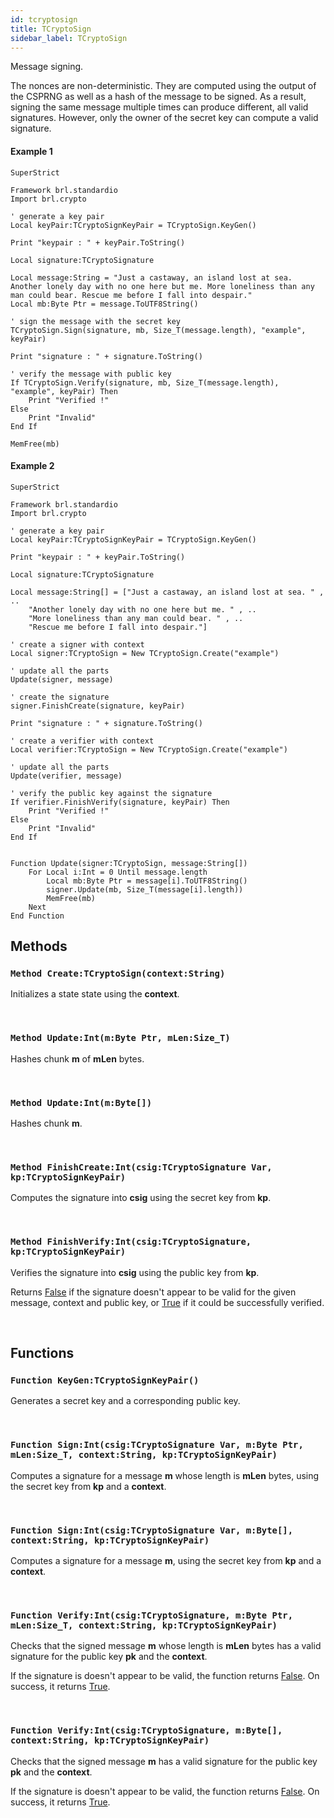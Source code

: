 ```yaml
---
id: tcryptosign
title: TCryptoSign
sidebar_label: TCryptoSign
---
```


Message signing.


The nonces are non-deterministic. They are computed using the output of the CSPRNG as well as a hash of the
message to be signed. As a result, signing the same message multiple times can produce different, all valid signatures.
However, only the owner of the secret key can compute a valid signature.


#### Example 1
```blitzmax
SuperStrict

Framework brl.standardio
Import brl.crypto

' generate a key pair
Local keyPair:TCryptoSignKeyPair = TCryptoSign.KeyGen()

Print "keypair : " + keyPair.ToString()

Local signature:TCryptoSignature

Local message:String = "Just a castaway, an island lost at sea. Another lonely day with no one here but me. More loneliness than any man could bear. Rescue me before I fall into despair."
Local mb:Byte Ptr = message.ToUTF8String()

' sign the message with the secret key
TCryptoSign.Sign(signature, mb, Size_T(message.length), "example", keyPair)

Print "signature : " + signature.ToString()

' verify the message with public key
If TCryptoSign.Verify(signature, mb, Size_T(message.length), "example", keyPair) Then
	Print "Verified !"
Else
	Print "Invalid"
End If

MemFree(mb)
```
#### Example 2
```blitzmax
SuperStrict

Framework brl.standardio
Import brl.crypto

' generate a key pair
Local keyPair:TCryptoSignKeyPair = TCryptoSign.KeyGen()

Print "keypair : " + keyPair.ToString()

Local signature:TCryptoSignature

Local message:String[] = ["Just a castaway, an island lost at sea. " , ..
	"Another lonely day with no one here but me. " , ..
	"More loneliness than any man could bear. " , ..
	"Rescue me before I fall into despair."]

' create a signer with context
Local signer:TCryptoSign = New TCryptoSign.Create("example")

' update all the parts
Update(signer, message)

' create the signature
signer.FinishCreate(signature, keyPair)

Print "signature : " + signature.ToString()

' create a verifier with context
Local verifier:TCryptoSign = New TCryptoSign.Create("example")

' update all the parts
Update(verifier, message)

' verify the public key against the signature
If verifier.FinishVerify(signature, keyPair) Then
	Print "Verified !"
Else
	Print "Invalid"
End If


Function Update(signer:TCryptoSign, message:String[])
	For Local i:Int = 0 Until message.length
		Local mb:Byte Ptr = message[i].ToUTF8String()
		signer.Update(mb, Size_T(message[i].length))
		MemFree(mb)
	Next
End Function
```
## Methods

### `Method Create:TCryptoSign(context:String)`

Initializes a state state using the <b>context</b>.

<br/>

### `Method Update:Int(m:Byte Ptr, mLen:Size_T)`

Hashes chunk <b>m</b> of <b>mLen</b> bytes.

<br/>

### `Method Update:Int(m:Byte[])`

Hashes chunk <b>m</b>.

<br/>

### `Method FinishCreate:Int(csig:TCryptoSignature Var, kp:TCryptoSignKeyPair)`

Computes the signature into <b>csig</b> using the secret key from <b>kp</b>.

<br/>

### `Method FinishVerify:Int(csig:TCryptoSignature, kp:TCryptoSignKeyPair)`

Verifies the signature into <b>csig</b> using the public key from <b>kp</b>.

Returns [False](../../../brl/brl.blitz/#false) if the signature doesn't appear to be valid for the given message, context and public key, or [True](../../../brl/brl.blitz/#true) if it could be successfully verified.


<br/>

## Functions

### `Function KeyGen:TCryptoSignKeyPair()`

Generates a secret key and a corresponding public key.

<br/>

### `Function Sign:Int(csig:TCryptoSignature Var, m:Byte Ptr, mLen:Size_T, context:String, kp:TCryptoSignKeyPair)`

Computes a signature for a message <b>m</b> whose length is <b>mLen</b> bytes, using the secret key from <b>kp</b> and a <b>context</b>.

<br/>

### `Function Sign:Int(csig:TCryptoSignature Var, m:Byte[], context:String, kp:TCryptoSignKeyPair)`

Computes a signature for a message <b>m</b>, using the secret key from <b>kp</b> and a <b>context</b>.

<br/>

### `Function Verify:Int(csig:TCryptoSignature, m:Byte Ptr, mLen:Size_T, context:String, kp:TCryptoSignKeyPair)`

Checks that the signed message <b>m</b> whose length is <b>mLen</b> bytes has a valid signature for the public key <b>pk</b> and the <b>context</b>.

If the signature is doesn't appear to be valid, the function returns [False](../../../brl/brl.blitz/#false). On success, it returns [True](../../../brl/brl.blitz/#true).


<br/>

### `Function Verify:Int(csig:TCryptoSignature, m:Byte[], context:String, kp:TCryptoSignKeyPair)`

Checks that the signed message <b>m</b> has a valid signature for the public key <b>pk</b> and the <b>context</b>.

If the signature is doesn't appear to be valid, the function returns [False](../../../brl/brl.blitz/#false). On success, it returns [True](../../../brl/brl.blitz/#true).


<br/>


